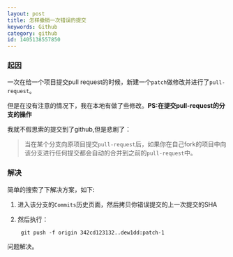 ```yaml
---
layout: post
title: 怎样撤销一次错误的提交
keywords: Github
category: github
id: 1405138557850
---
```


### 起因

一次在给一个项目提交pull request的时候，新建一个`patch`做修改并进行了`pull-request`。

但是在没有注意的情况下，我在本地有做了些修改。__PS:在提交pull-request的分支的操作__

我就不假思索的提交到了github,但是悲剧了：

> 当在某个分支向原项目提交`pull-request`后，如果你在自己fork的项目中向该分支进行任何提交都会自动的合并到之前的`pull-request`中。

### 解决

简单的搜索了下解决方案，如下:


1. 进入该分支的`Commits`历史页面，然后拷贝你错误提交的上一次提交的SHA

2. 然后执行：


		git push -f origin 342cd123132..dew1dd:patch-1


问题解决。

